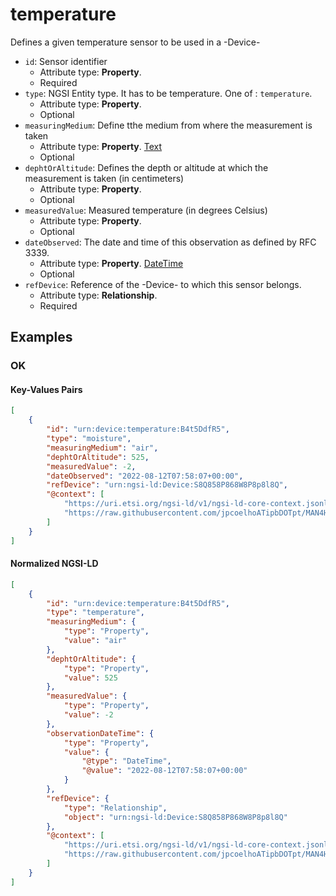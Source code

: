 # temperature

Defines a given temperature sensor to be used in a -Device-
-  `id`: Sensor identifier
   -  Attribute type: **Property**. 
   -  Required
-  `type`: NGSI Entity type. It has to be temperature. One of : `temperature`.
   -  Attribute type: **Property**. 
   -  Optional
-  `measuringMedium`: Define tthe medium from where the measurement is taken
   -  Attribute type: **Property**. [Text](https://schema.org/Text)
   -  Optional
-  `dephtOrAltitude`: Defines the depth or altitude at which the measurement is taken (in centimeters)
   -  Attribute type: **Property**. 
   -  Optional
-  `measuredValue`: Measured temperature (in degrees Celsius)
   -  Attribute type: **Property**. 
   -  Optional
-  `dateObserved`: The date and time of this observation as defined by RFC 3339.
   -  Attribute type: **Property**. [DateTime](https://schema.org/DateTime)
   -  Optional
-  `refDevice`: Reference of the -Device- to which this sensor belongs.
   -  Attribute type: **Relationship**. 
   -  Required



## Examples

### OK


#### Key-Values Pairs

```json
[
    {
        "id": "urn:device:temperature:B4t5DdfR5",
        "type": "moisture",
        "measuringMedium": "air",
        "dephtOrAltitude": 525,
        "measuredValue": -2,
        "dateObserved": "2022-08-12T07:58:07+00:00",
        "refDevice": "urn:ngsi-ld:Device:S8Q858P868W8P8p8l8Q",
        "@context": [
            "https://uri.etsi.org/ngsi-ld/v1/ngsi-ld-core-context.jsonld",
            "https://raw.githubusercontent.com/jpcoelhoATipbDOTpt/MAN4HEALTH/main/DataModel/Sensors/Temperature/Context/context-keyvalues.jsonld"
        ]
    }
]
```

#### Normalized NGSI-LD

```json
[
    {
        "id": "urn:device:temperature:B4t5DdfR5",
        "type": "temperature",
        "measuringMedium": {
            "type": "Property",
            "value": "air"
        },
        "dephtOrAltitude": {
            "type": "Property",
            "value": 525
        },
        "measuredValue": {
            "type": "Property",
            "value": -2
        },
        "observationDateTime": {
            "type": "Property",
            "value": {
                "@type": "DateTime",
                "@value": "2022-08-12T07:58:07+00:00"
            }
        },
        "refDevice": {
            "type": "Relationship",
            "object": "urn:ngsi-ld:Device:S8Q858P868W8P8p8l8Q"
        },
        "@context": [
            "https://uri.etsi.org/ngsi-ld/v1/ngsi-ld-core-context.jsonld",
            "https://raw.githubusercontent.com/jpcoelhoATipbDOTpt/MAN4HEALTH/main/DataModel/Sensors/Temperature/Context/context-normalized.jsonld"
        ]
    }
]
```
